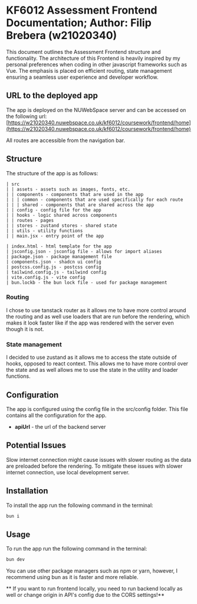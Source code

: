# KF6012 Assessment Frontend Documentation; Author: Filip Brebera (w21020340)

This document outlines the Assessment Frontend structure and functionality. The architecture of this Frontend is heavily inspired by my personal preferences when coding in other javascript frameworks such as Vue. The emphasis is placed on efficient routing, state management ensuring a seamless user experience and developer workflow.

## URL to the deployed app

The app is deployed on the NUWebSpace server and can be accessed on the following url: [https://w21020340.nuwebspace.co.uk/kf6012/coursework/frontend/home](https://w21020340.nuwebspace.co.uk/kf6012/coursework/frontend/home)

All routes are accessible from the navigation bar.

## Structure

The structure of the app is as follows:

```
| src
| | assets - assets such as images, fonts, etc.
| | components - components that are used in the app
| | | common - components that are used specifically for each route
| | | shared - components that are shared across the app
| | config - config file for the app
| | hooks - logic shared across components
| | routes - pages
| | stores - zustand stores - shared state
| | utils - utility functions
| | main.jsx - entry point of the app

| index.html - html template for the app
| jsconfig.json - jsconfig file - allows for import aliases
| package.json - package management file
| components.json - shadcn ui config
| postcss.config.js - postcss config
| tailwind.config.js - tailwind config
| vite.config.js - vite config
| bun.lockb - the bun lock file - used for package management
```

### Routing

I chose to use tanstack router as it allows me to have more control around the routing and as well use loaders that are run before the rendering, which makes it look faster like if the app was rendered with the server even though it is not.

### State management

I decided to use zustand as it allows me to access the state outside of hooks, opposed to react context. This allows me to have more control over the state and as well allows me to use the state in the utility and loader functions.

## Configuration

The app is configured using the config file in the src/config folder. This file contains all the configuration for the app.

- **apiUrl** - the url of the backend server

## Potential Issues

Slow internet connection might cause issues with slower routing as the data are preloaded before the rendering. To mitigate these issues with slower internet connection, use local development server.

## Installation

To install the app run the following command in the terminal:

```bash
bun i
```

## Usage

To run the app run the following command in the terminal:

```bash
bun dev
```

You can use other package managers such as npm or yarn, however, I recommend using bun as it is faster and more reliable.

** If you want to run frontend locally, you need to run backend locally as well or change origin in API's config due to the CORS settings!**

